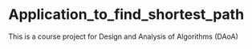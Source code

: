 # Application_to_find_shortest_path
This is a course project for Design and Analysis of Algorithms (DAoA)
